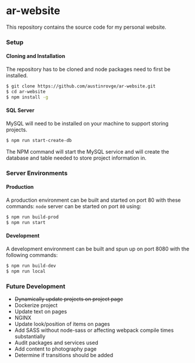 # ar-website
This repository contains the source code for my personal website.

### Setup
#### Cloning and Installation
The repository has to be cloned and node packages need to first be installed.

``` bash
$ git clone https://github.com/austinrovge/ar-website.git
$ cd ar-website
$ npm install -g
```

#### SQL Server
MySQL will need to be installed on your machine to support storing projects.

```bash
$ npm run start-create-db
```

The NPM command will start the MySQL service and will create the database and table needed to store project information in.

### Server Environments
#### Production
A production environment can be built and started on port 80 with these commands:
`node` server can be started on port `80` using:

``` bash
$ npm run build-prod
$ npm run start
```

#### Development
A development environment can be built and spun up on port 8080 with the following commands:

``` bash
$ npm run build-dev
$ npm run local
```

### Future Development
* ~~Dynamically update projects on project page~~
* Dockerize project
* Update text on pages
* NGINX
* Update look/position of items on pages
* Add SASS without node-sass or affecting webpack compile times substantially
* Audit packages and services used
* Add content to photography page
* Determine if transitions should be added
